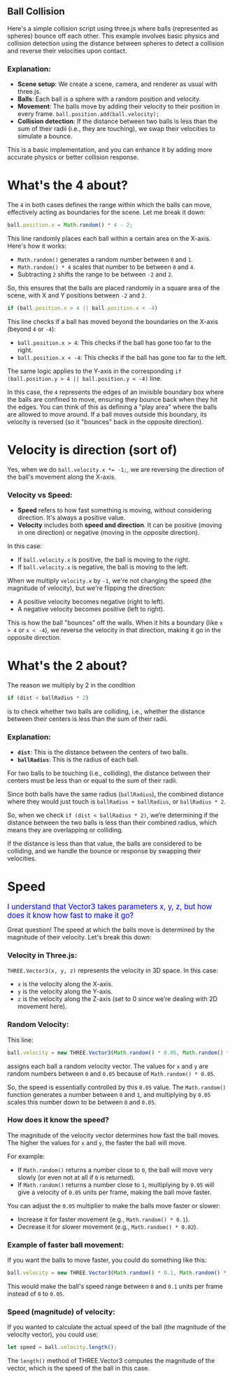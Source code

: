 ## Ball Collision

Here's a simple collision script using three.js where balls (represented as spheres) bounce off each other. This example involves basic physics and collision detection using the distance between spheres to detect a collision and reverse their velocities upon contact.

### Explanation:
- **Scene setup**: We create a scene, camera, and renderer as usual with three.js.
- **Balls**: Each ball is a sphere with a random position and velocity.
- **Movement**: The balls move by adding their velocity to their position in every frame. `ball.position.add(ball.velocity);`
- **Collision detection**: If the distance between two balls is less than the sum of their radii (i.e., they are touching), we swap their velocities to simulate a bounce.

This is a basic implementation, and you can enhance it by adding more accurate physics or better collision response.

# What's the 4 about?

The `4` in both cases defines the range within which the balls can move, effectively acting as boundaries for the scene. Let me break it down:

```js
ball.position.x = Math.random() * 4 - 2;
```

This line randomly places each ball within a certain area on the X-axis. Here's how it works:

- `Math.random()` generates a random number between `0` and `1`.
- `Math.random() * 4` scales that number to be between `0` and `4`.
- Subtracting `2` shifts the range to be between `-2` and `2`.

So, this ensures that the balls are placed randomly in a square area of the scene, with X and Y positions between `-2` and `2`.

```js
if (ball.position.x > 4 || ball.position.x < -4)
```

This line checks if a ball has moved beyond the boundaries on the X-axis (beyond `4` or `-4`):

- `ball.position.x > 4`: This checks if the ball has gone too far to the right.
- `ball.position.x < -4`: This checks if the ball has gone too far to the left.

The same logic applies to the Y-axis in the corresponding `if (ball.position.y > 4 || ball.position.y < -4)` line.

In this case, the `4` represents the edges of an invisible boundary box where the balls are confined to move, ensuring they bounce back when they hit the edges. You can think of this as defining a "play area" where the balls are allowed to move around. If a ball moves outside this boundary, its velocity is reversed (so it "bounces" back in the opposite direction).

# Velocity is direction (sort of)

Yes, when we do `ball.velocity.x *= -1;`, we are reversing the direction of the ball's movement along the X-axis.

### Velocity vs Speed:
- **Speed** refers to how fast something is moving, without considering direction. It's always a positive value.
- **Velocity** includes both **speed and direction**. It can be positive (moving in one direction) or negative (moving in the opposite direction).

In this case:

- If `ball.velocity.x` is positive, the ball is moving to the right.
- If `ball.velocity.x` is negative, the ball is moving to the left.

When we multiply `velocity.x` by `-1`, we're not changing the speed (the magnitude of velocity), but we're flipping the direction:

- A positive velocity becomes negative (right to left).
- A negative velocity becomes positive (left to right).

This is how the ball "bounces" off the walls. When it hits a boundary (like `x > 4` or `x < -4`), we reverse the velocity in that direction, making it go in the opposite direction.

# What's the 2 about?

The reason we multiply by 2 in the condition 

```js
if (dist < ballRadius * 2)
``` 

is to check whether two balls are colliding, i.e., whether the distance between their centers is less than the sum of their radii.

### Explanation:
- **`dist`**: This is the distance between the centers of two balls.
- **`ballRadius`**: This is the radius of each ball. 

For two balls to be touching (i.e., colliding), the distance between their centers must be less than or equal to the sum of their radii.

Since both balls have the same radius (`ballRadius`), the combined distance where they would just touch is `ballRadius + ballRadius`, or `ballRadius * 2`.

So, when we check `if (dist < ballRadius * 2)`, we’re determining if the distance between the two balls is less than their combined radius, which means they are overlapping or colliding.

If the distance is less than that value, the balls are considered to be colliding, and we handle the bounce or response by swapping their velocities.

# Speed

<span style="color:blue;font-size:larger;">I understand that Vector3 takes parameters x, y, z, but how does it know how fast to make it go?</span>

Great question! The speed at which the balls move is determined by the magnitude of their velocity. Let's break this down:

### Velocity in Three.js:
`THREE.Vector3(x, y, z)` represents the velocity in 3D space. In this case:

- `x` is the velocity along the X-axis.
- `y` is the velocity along the Y-axis.
- `z` is the velocity along the Z-axis (set to 0 since we’re dealing with 2D movement here).

### Random Velocity:
This line:

```js
ball.velocity = new THREE.Vector3(Math.random() * 0.05, Math.random() * 0.05, 0);
```

assigns each ball a random velocity vector. The values for `x` and `y` are random numbers between `0` and `0.05` because of `Math.random() * 0.05`.

So, the speed is essentially controlled by this `0.05` value. The `Math.random()` function generates a number between `0` and `1`, and multiplying by `0.05` scales this number down to be between `0` and `0.05`.

### How does it know the speed?
The magnitude of the velocity vector determines how fast the ball moves. The higher the values for `x` and `y`, the faster the ball will move. 

For example:

- If `Math.random()` returns a number close to `0`, the ball will move very slowly (or even not at all if `0` is returned).
- If `Math.random()` returns a number close to `1`, multiplying by `0.05` will give a velocity of `0.05` units per frame, making the ball move faster.

You can adjust the `0.05` multiplier to make the balls move faster or slower:

- Increase it for faster movement (e.g., `Math.random() * 0.1`).
- Decrease it for slower movement (e.g., `Math.random() * 0.02`).

### Example of faster ball movement:
If you want the balls to move faster, you could do something like this:

```js
ball.velocity = new THREE.Vector3(Math.random() * 0.1, Math.random() * 0.1, 0);
```

This would make the ball's speed range between `0` and `0.1` units per frame instead of `0` to `0.05`.

### Speed (magnitude) of velocity:

If you wanted to calculate the actual speed of the ball (the magnitude of the velocity vector), you could use:

```js
let speed = ball.velocity.length();
```

The `length()` method of THREE.Vector3 computes the magnitude of the vector, which is the speed of the ball in this case.

<br>
